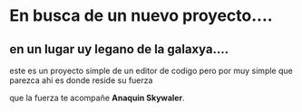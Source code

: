 # En busca de un nuevo proyecto....

## en un lugar uy legano de la galaxya....

este es un proyecto simple de un editor de codigo
pero por muy simple que parezca ahi es donde 
reside su fuerza

que la fuerza te acompañe
          **Anaquin Skywaler**.
